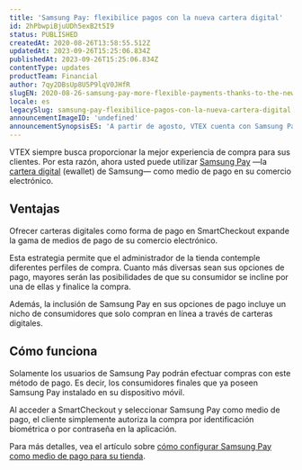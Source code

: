 ```yaml
---
title: 'Samsung Pay: flexibilice pagos con la nueva cartera digital'
id: 2hPbwpiBjuUDh5exB2t5I9
status: PUBLISHED
createdAt: 2020-08-26T13:58:55.512Z
updatedAt: 2023-09-26T15:25:06.834Z
publishedAt: 2023-09-26T15:25:06.834Z
contentType: updates
productTeam: Financial
author: 7qy2DBsUp8U5P9lqV0JHfR
slugEN: 2020-08-26-samsung-pay-more-flexible-payments-thanks-to-the-new-digital-wallet
locale: es
legacySlug: samsung-pay-flexibilice-pagos-con-la-nueva-cartera-digital
announcementImageID: 'undefined'
announcementSynopsisES: 'A partir de agosto, VTEX cuenta con Samsung Pay —cartera digital de Samsung— como medio de pago en el SmartCheckout.'
---
```


VTEX siempre busca proporcionar la mejor experiencia de compra para sus clientes. Por esta razón, ahora usted puede utilizar [Samsung Pay](https://www.samsung.com/es/samsung-pay/ "Samsung Pay") —la [cartera digital](https://help.vtex.com/es/tutorial/o-que-e-uma-carteira-digital-e-wallet?locale=es "cartera digital") (ewallet) de Samsung— como medio de pago en su comercio electrónico.

## Ventajas
Ofrecer carteras digitales como forma de pago en SmartCheckout expande la gama de medios de pago de su comercio electrónico.

Esta estrategia permite que el administrador de la tienda contemple diferentes perfiles de compra. Cuanto más diversas sean sus opciones de pago, mayores serán las posibilidades de que su consumidor se incline por una de ellas y finalice la compra.   

Además, la inclusión de Samsung Pay en sus opciones de pago incluye un nicho de consumidores que solo compran en línea a través de carteras digitales.

## Cómo funciona 
Solamente los usuarios de Samsung Pay podrán efectuar compras con este método de pago. Es decir, los consumidores finales que ya poseen Samsung Pay instalado en su dispositivo móvil.

Al acceder a SmartCheckout y seleccionar Samsung Pay como medio de pago, el cliente simplemente autoriza la compra por identificación biométrica o por contraseña en la aplicación.

Para más detalles, vea el artículo sobre [cómo configurar Samsung Pay como medio de pago para su tienda](https://help.vtex.com/es/tutorial/configurar-samsung-pay-como-meio-de-pagamento--5Yj9rgzOCVYuGmAumQlfpP "cómo configurar Samsung Pay como medio de pago para su tienda").
